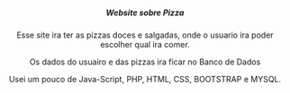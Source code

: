<h5 align="center">Website sobre Pizza</h5>
<p align="center">Esse site ira ter as pizzas doces e salgadas, onde o usuario ira poder escolher qual ira comer.</p>
<p align="center">Os dados do usuairo e das pizzas ira ficar no Banco de Dados</p>
<p align="center">Usei um pouco de Java-Script, PHP, HTML, CSS, BOOTSTRAP e MYSQL.</p>
